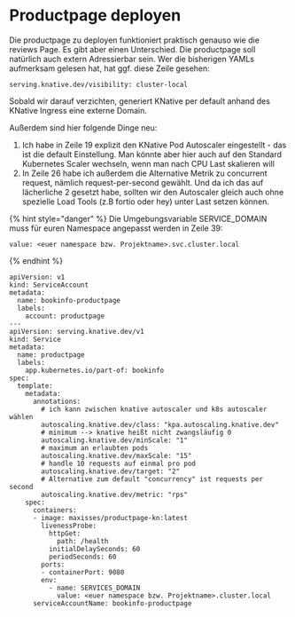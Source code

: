 # Productpage deployen

Die productpage zu deployen funktioniert praktisch genauso wie die reviews Page. Es gibt aber einen Unterschied. Die productpage soll natürlich auch extern Adressierbar sein. Wer die bisherigen YAMLs aufmerksam gelesen hat, hat ggf. diese Zeile gesehen:

```text
serving.knative.dev/visibility: cluster-local
```

Sobald wir darauf verzichten, generiert KNative per default anhand des KNative Ingress eine externe Domain.

Außerdem sind hier folgende Dinge neu:

1. Ich habe in Zeile 19 explizit den KNative Pod Autoscaler eingestellt - das ist die default Einstellung. Man könnte aber hier auch auf den Standard Kubernetes Scaler wechseln, wenn man nach CPU Last skalieren will
2. In Zeile 26 habe ich außerdem die Alternative Metrik zu concurrent request, nämlich request-per-second gewählt. Und da ich das auf lächerliche 2 gesetzt habe, sollten wir den Autoscaler gleich auch ohne spezielle Load Tools \(z.B fortio oder hey\) unter Last setzen können.

{% hint style="danger" %}
Die Umgebungsvariable SERVICE\_DOMAIN muss für euren Namespace angepasst werden in Zeile 39:

```text
value: <euer namespace bzw. Projektname>.svc.cluster.local
```
{% endhint %}

```text
apiVersion: v1
kind: ServiceAccount
metadata:
  name: bookinfo-productpage
  labels:
    account: productpage
---
apiVersion: serving.knative.dev/v1
kind: Service
metadata:
  name: productpage
  labels:
    app.kubernetes.io/part-of: bookinfo
spec:
  template:
    metadata:
      annotations:
        # ich kann zwischen knative autoscaler und k8s autoscaler wählen
        autoscaling.knative.dev/class: "kpa.autoscaling.knative.dev"
        # minimum --> knative heißt nicht zwangsläufig 0
        autoscaling.knative.dev/minScale: "1"
        # maximum an erlaubten pods
        autoscaling.knative.dev/maxScale: "15"
        # handle 10 requests auf einmal pro pod
        autoscaling.knative.dev/target: "2"
        # Alternative zum default "concurrency" ist requests per second
        autoscaling.knative.dev/metric: "rps"
    spec:
      containers:
      - image: maxisses/productpage-kn:latest
        livenessProbe:
          httpGet:
            path: /health
          initialDelaySeconds: 60
          periodSeconds: 60
        ports:
        - containerPort: 9080
        env:
          - name: SERVICES_DOMAIN
            value: <euer namespace bzw. Projektname>.cluster.local
      serviceAccountName: bookinfo-productpage

```

